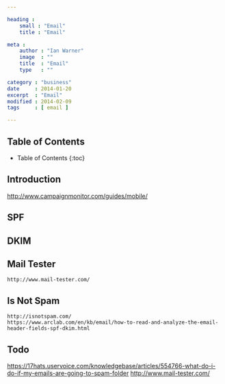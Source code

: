 ```yaml
---

heading :
    small : "Email"
    title : "Email"

meta :
    author : "Ian Warner"
    image  : ""
    title  : "Email"
    type   : ""

category : "business"
date     : 2014-01-20
excerpt  : "Email"
modified : 2014-02-09
tags     : [ email ]

---
```


## Table of Contents

* Table of Contents
{:toc}

## Introduction

http://www.campaignmonitor.com/guides/mobile/

## SPF

## DKIM

## Mail Tester

    http://www.mail-tester.com/

## Is Not Spam

    http://isnotspam.com/
    https://www.arclab.com/en/kb/email/how-to-read-and-analyze-the-email-header-fields-spf-dkim.html

## Todo

https://17hats.uservoice.com/knowledgebase/articles/554766-what-do-i-do-if-my-emails-are-going-to-spam-folder
http://www.mail-tester.com/